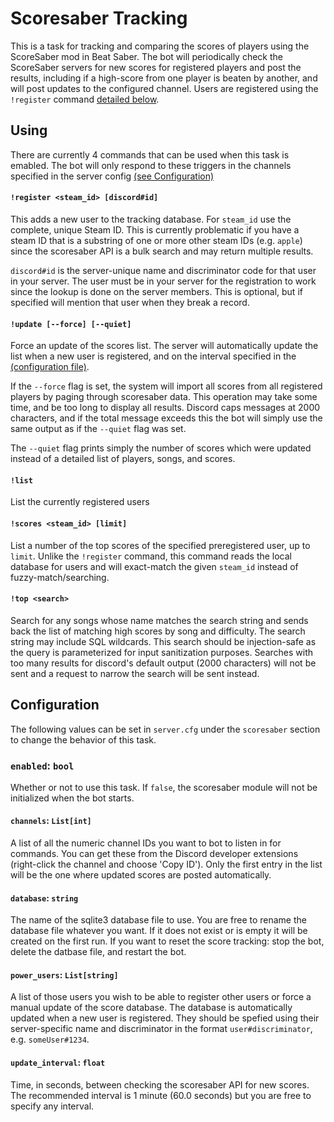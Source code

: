 Scoresaber Tracking
===================

This is a task for tracking and comparing the scores of players using the ScoreSaber mod in Beat Saber. The bot will periodically check the ScoreSaber servers for new scores for registered players and post the results, including if a high-score from one player is beaten by another, and will post updates to the configured channel. Users are registered using the `!register` command [detailed below](#Using).

Using
-----

There are currently 4 commands that can be used when this task is emabled. The bot will only respond to these triggers in the channels specified in the server config [(see Configuration)](#Configuration)

#### `!register <steam_id> [discord#id]`

This adds a new user to the tracking database. For `steam_id` use the complete, unique Steam ID. This is currently problematic if you have a steam ID that is a substring of one or more other steam IDs (e.g. `apple`) since the scoresaber API is a bulk search and may return multiple results.

`discord#id` is the server-unique name and discriminator code for that user in your server. The user must be in your server for the registration to work since the lookup is done on the server members. This is optional, but if specified will mention that user when they break a record.

#### `!update [--force] [--quiet]`

Force an update of the scores list. The server will automatically update the list when a new user is registered, and on the interval specified in the [(configuration file)](#Configuration).

If the `--force` flag is set, the system will import all scores from all registered players by paging through scoresaber data. This operation may take some time, and be too long to display all results. Discord caps messages at 2000 characters, and if the total message exceeds this the bot will simply use the same output as if the `--quiet` flag was set.

The `--quiet` flag prints simply the number of scores which were updated instead of a detailed list of players, songs, and scores.

#### `!list`

List the currently registered users

#### `!scores <steam_id> [limit]`

List a number of the top scores of the specified preregistered user, up to `limit`. Unlike the `!register` command, this command reads the local database for users and will exact-match the given `steam_id` instead of fuzzy-match/searching.

#### `!top <search>`

Search for any songs whose name matches the search string and sends back the list of matching high scores by song and difficulty. The search string may include SQL wildcards. This search should be injection-safe as the query is parameterized for input sanitization purposes. Searches with too many results for discord's default output (2000 characters) will not be sent and a request to narrow the search will be sent instead.

Configuration
-------------

The following values can be set in `server.cfg` under the `scoresaber` section to change the behavior of this task.

### `enabled`: `bool`

Whether or not to use this task. If `false`, the scoresaber module will not be initialized when the bot starts.

#### `channels`: `List[int]`

A list of all the numeric channel IDs you want to bot to listen in for commands. You can get these from the Discord developer extensions (right-click the channel and choose 'Copy ID'). Only the first entry in the list will be the one where updated scores are posted automatically.

#### `database`: `string`

The name of the sqlite3 database file to use. You are free to rename the database file whatever you want. If it does not exist or is empty it will be created on the first run. If you want to reset the score tracking: stop the bot, delete the datbase file, and restart the bot.

#### `power_users`: `List[string]`

A list of those users you wish to be able to register other users or force a manual update of the score database. The database is automatically updated when a new user is registered. They should be spefied using their server-specific name and discriminator in the format `user#discriminator`, e.g. `someUser#1234`.

#### `update_interval`: `float`

Time, in seconds, between checking the scoresaber API for new scores. The recommended interval is 1 minute (60.0 seconds) but you are free to specify any interval.
